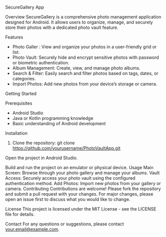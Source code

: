 SecureGallery App

Overview
SecureGallery is a comprehensive photo management application designed for Android. It allows users to organize, manage, and securely store their photos with a dedicated photo vault feature. 

Features
- Photo Galler : View and organize your photos in a user-friendly grid or list.
- Photo Vault: Securely hide and encrypt sensitive photos with password or biometric authentication.
- Album Management: Create, view, and manage photo albums.
- Search & Filter: Easily search and filter photos based on tags, dates, or categories.
- Import Photos: Add new photos from your device’s storage or camera.

Getting Started

Prerequisites
- Android Studio
- Java or Kotlin programming knowledge
- Basic understanding of Android development

Installation
1. Clone the repository:
   git clone https://github.com/yourusername/PhotoVaultApp.git

Open the project in Android Studio.

Build and run the project on an emulator or physical device.
Usage
Main Screen: Browse through your photo gallery and manage your albums.
Vault Access: Securely access your photo vault using the configured authentication method.
Add Photos: Import new photos from your gallery or camera.
Contributing
Contributions are welcome! Please fork the repository and submit a pull request with your changes. For major changes, please open an issue first to discuss what you would like to change.

License
This project is licensed under the MIT License - see the LICENSE file for details.

Contact
For any questions or suggestions, please contact your.email@example.com.
